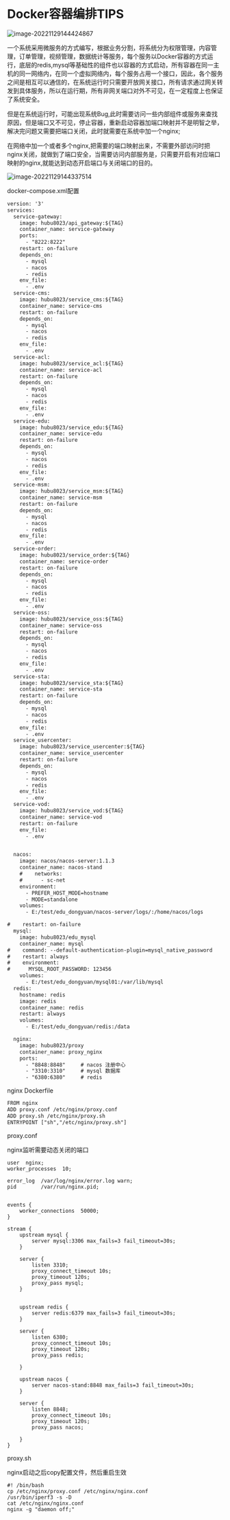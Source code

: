 # Docker容器编排TIPS


<!--more-->

![image-20221129144424867](/docker_image/image-20221129144424867.png)

一个系统采用微服务的方式编写，根据业务分割，将系统分为权限管理，内容管理，订单管理，视频管理，数据统计等服务，每个服务以Docker容器的方式运行，底层的redis,mysql等基础性的组件也以容器的方式启动，所有容器在同一主机的同一网络内，在同一个虚拟网络内，每个服务占用一个接口，因此，各个服务之间是相互可以通信的，在系统运行时只需要开放网关接口，所有请求通过网关转发到具体服务，所以在运行期，所有非网关端口对外不可见，在一定程度上也保证了系统安全。

但是在系统运行时，可能出现系统Bug,此时需要访问一些内部组件或服务来查找原因，但是端口又不可见，停止容器，重新启动容器加端口映射并不是明智之举，解决完问题又需要把端口关闭，此时就需要在系统中加一个nginx;

在网络中加一个或者多个nginx,把需要的端口映射出来，不需要外部访问时把nginx关闭，就做到了端口安全，当需要访问内部服务是，只需要开启有对应端口映射的nginx,就能达到动态开启端口与关闭端口的目的。

![image-20221129144337514](/docker_image/image-20221129144337514.png)

docker-compose.xml配置

```xml
version: '3'
services:
  service-gateway:
    image: hubu8023/api_gateway:${TAG}
    container_name: service-gateway
    ports:
      - "8222:8222"
    restart: on-failure
    depends_on:
      - mysql
      - nacos
      - redis
    env_file:
      - .env
  service-cms:
    image: hubu8023/service_cms:${TAG}
    container_name: service-cms
    restart: on-failure
    depends_on:
      - mysql
      - nacos
      - redis
    env_file:
      - .env
  service-acl:
    image: hubu8023/service_acl:${TAG}
    container_name: service-acl
    restart: on-failure
    depends_on:
      - mysql
      - nacos
      - redis
    env_file:
      - .env
  service-edu:
    image: hubu8023/service_edu:${TAG}
    container_name: service-edu
    restart: on-failure
    depends_on:
      - mysql
      - nacos
      - redis
    env_file:
      - .env
  service-msm:
    image: hubu8023/service_msm:${TAG}
    container_name: service-msm
    restart: on-failure
    depends_on:
      - mysql
      - nacos
      - redis
    env_file:
      - .env
  service-order:
    image: hubu8023/service_order:${TAG}
    container_name: service-order
    restart: on-failure
    depends_on:
      - mysql
      - nacos
      - redis
    env_file:
      - .env
  service-oss:
    image: hubu8023/service_oss:${TAG}
    container_name: service-oss
    restart: on-failure
    depends_on:
      - mysql
      - nacos
      - redis
    env_file:
      - .env
  service-sta:
    image: hubu8023/service_sta:${TAG}
    container_name: service-sta
    restart: on-failure
    depends_on:
      - mysql
      - nacos
      - redis
    env_file:
      - .env
  service_usercenter:
    image: hubu8023/service_usercenter:${TAG}
    container_name: service_usercenter
    restart: on-failure
    depends_on:
      - mysql
      - nacos
      - redis
    env_file:
      - .env
  service-vod:
    image: hubu8023/service_vod:${TAG}
    container_name: service-vod
    restart: on-failure
    env_file:
      - .env


  nacos:
    image: nacos/nacos-server:1.1.3
    container_name: nacos-stand
    #    networks:
    #      - sc-net
    environment:
      - PREFER_HOST_MODE=hostname
      - MODE=standalone
    volumes:
      - E:/test/edu_dongyuan/nacos-server/logs/:/home/nacos/logs

#    restart: on-failure
  mysql:
    image: hubu8023/edu_mysql
    container_name: mysql
#    command: --default-authentication-plugin=mysql_native_password
#    restart: always
#    environment:
#      MYSQL_ROOT_PASSWORD: 123456
    volumes:
      - E:/test/edu_dongyuan/mysql01:/var/lib/mysql
  redis:
    hostname: redis
    image: redis
    container_name: redis
    restart: always
    volumes:
      - E:/test/edu_dongyuan/redis:/data

  nginx:
    image: hubu8023/proxy
    container_name: proxy_nginx
    ports:
      - "8848:8848"     # nacos 注册中心
      - "3310:3310"     # mysql 数据库
      - "6380:6380"     # redis
```

nginx Dockerfile

```xml
FROM nginx
ADD proxy.conf /etc/nginx/proxy.conf
ADD proxy.sh /etc/nginx/proxy.sh
ENTRYPOINT ["sh","/etc/nginx/proxy.sh"]
```

proxy.conf

nginx监听需要动态关闭的端口

```
user  nginx;
worker_processes  10;

error_log  /var/log/nginx/error.log warn;
pid        /var/run/nginx.pid;


events {
    worker_connections  50000;
}

stream {
    upstream mysql {
        server mysql:3306 max_fails=3 fail_timeout=30s;
    }

    server {
        listen 3310;
        proxy_connect_timeout 10s;
        proxy_timeout 120s;
        proxy_pass mysql;
    }


    upstream redis {
        server redis:6379 max_fails=3 fail_timeout=30s;
    }

    server {
        listen 6380;
        proxy_connect_timeout 10s;
        proxy_timeout 120s;
        proxy_pass redis;

    }

    upstream nacos {
        server nacos-stand:8848 max_fails=3 fail_timeout=30s;
    }

    server {
        listen 8848;
        proxy_connect_timeout 10s;
        proxy_timeout 120s;
        proxy_pass nacos;

    }
}
```

proxy.sh

nginx启动之后copy配置文件，然后重启生效

```
#! /bin/bash
cp /etc/nginx/proxy.conf /etc/nginx/nginx.conf
/usr/bin/iperf3 -s -D
cat /etc/nginx/nginx.conf
nginx -g "daemon off;"
```



